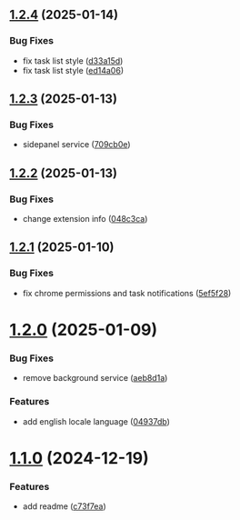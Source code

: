 ## [1.2.4](https://github.com/wood3n/ms-todo-chrome-extension/compare/v1.2.3...v1.2.4) (2025-01-14)


### Bug Fixes

* fix task list style ([d33a15d](https://github.com/wood3n/ms-todo-chrome-extension/commit/d33a15d603f0fe68017a35251f8d1171cd1b889a))
* fix task list style ([ed14a06](https://github.com/wood3n/ms-todo-chrome-extension/commit/ed14a06fb09b8dda7e89700da0babf76820c710f))

## [1.2.3](https://github.com/wood3n/ms-todo-chrome-extension/compare/v1.2.2...v1.2.3) (2025-01-13)


### Bug Fixes

* sidepanel service ([709cb0e](https://github.com/wood3n/ms-todo-chrome-extension/commit/709cb0eee2e125e32169f4db6c8eac4fabdc0ba8))

## [1.2.2](https://github.com/wood3n/ms-todo-chrome-extension/compare/v1.2.1...v1.2.2) (2025-01-13)


### Bug Fixes

* change extension info ([048c3ca](https://github.com/wood3n/ms-todo-chrome-extension/commit/048c3caf534865bb95ce71965452bc3a8f62e68c))

## [1.2.1](https://github.com/wood3n/ms-todo-chrome-extension/compare/v1.2.0...v1.2.1) (2025-01-10)


### Bug Fixes

* fix chrome permissions and task notifications ([5ef5f28](https://github.com/wood3n/ms-todo-chrome-extension/commit/5ef5f280646dd09a1d87bf7e4922c9e8de61ecf3))

# [1.2.0](https://github.com/wood3n/ms-todo-chrome-extension/compare/v1.1.0...v1.2.0) (2025-01-09)


### Bug Fixes

* remove background service ([aeb8d1a](https://github.com/wood3n/ms-todo-chrome-extension/commit/aeb8d1a394129a5855202d1c368ede28a34d7938))


### Features

* add english locale language ([04937db](https://github.com/wood3n/ms-todo-chrome-extension/commit/04937dbb877f3e88845b006568a39d14aa69a708))

# [1.1.0](https://github.com/wood3n/ms-todo-chrome-extension/compare/v1.0.0...v1.1.0) (2024-12-19)


### Features

* add readme ([c73f7ea](https://github.com/wood3n/ms-todo-chrome-extension/commit/c73f7ea921b9852b7b9dbf693a6b580df50a4f95))
